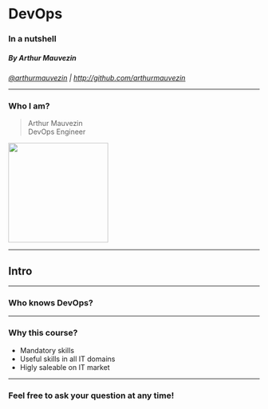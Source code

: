 # DevOps
### In a nutshell
##### By Arthur Mauvezin

<i><a target="_new" href="http://twitter.com/arthurmauvezin">@arthurmauvezin</a> | <a target="_new" href="http://github.com/arthurmauvezin">http://github.com/arthurmauvezin</a></i>

---

### Who I am?

> Arthur Mauvezin<br />
> DevOps Engineer

<img src="https://avatars2.githubusercontent.com/u/10439516?s=400&u=27155f0ca1ec897597b113b9677934db02901d9a&v=4" width="200px" />

---

## Intro

----

### Who knows DevOps?

----

### Why this course?

* Mandatory skills 
* Useful skills in all IT domains
* Higly saleable on IT market

----

### Feel free to ask your question at any time!
